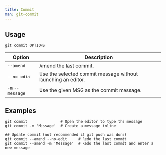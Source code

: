 ```yaml
---
title: Commit
man: git-commit
---
```


## Usage

```shell
git commit OPTIONS
```

| Option           | Description                                                  |
| ---------------- | ------------------------------------------------------------ |
| `--amend`        | Amend the last commit.                                       |
| `--no-edit`      | Use the selected commit message without launching an editor. |
| `-m` `--message` | Use the given MSG as the commit message.                     |

## Examples

```shell
git commit               # Open the editor to type the message
git commit -m 'Message'  # Create a message inline

## Update commit (not recommended if git push was done)
git commit --amend --no-edit     # Redo the last commit
git commit --amend -m 'Message'  # Redo the last commit and enter a new message
```
